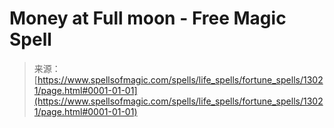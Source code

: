 <!--yml

category: 未分类

date: 2024-06-12 18:51:08

-->

# Money at Full moon - Free Magic Spell

> 来源：[https://www.spellsofmagic.com/spells/life_spells/fortune_spells/13021/page.html#0001-01-01](https://www.spellsofmagic.com/spells/life_spells/fortune_spells/13021/page.html#0001-01-01)
